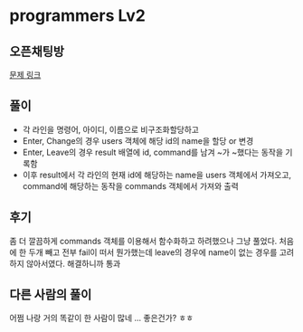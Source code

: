 # programmers Lv2

## 오픈채팅방

[문제 링크](https://programmers.co.kr/learn/courses/30/lessons/42888)

## 풀이

- 각 라인을 명령어, 아이디, 이름으로 비구조화할당하고 
- Enter, Change의 경우 users 객체에 해당 id의 name을 할당 or 변경
- Enter, Leave의 경우 result 배열에 id, command를 남겨 ~가 ~했다는 동작을 기록함
- 이후 result에서 각 라인의 현재 id에 해당하는 name을 users 객체에서 가져오고, command에 해당하는 동작을 commands 객체에서 가져와 출력

## 후기

좀 더 깔끔하게 commands 객체를 이용해서 함수화하고 하려했으나 그냥 풀었다. 
처음에 한 두개 빼고 전부 fail이 떠서 뭔가했는데 leave의 경우에 name이 없는 경우를 고려하지 않아서였다.
해결하니까 통과 

## 다른 사람의 풀이
어쩜 나랑 거의 똑같이 한 사람이 많네 ... 좋은건가? ㅎㅎ 